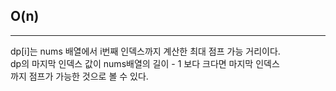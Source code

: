## O(n)

---

dp[i]는 nums 배열에서 i번째 인덱스까지 계산한 최대 점프 가능 거리이다.  
dp의 마지막 인덱스 값이 nums배열의 길이 - 1 보다 크다면 마지막 인덱스  
까지 점프가 가능한 것으로 볼 수 있다.
